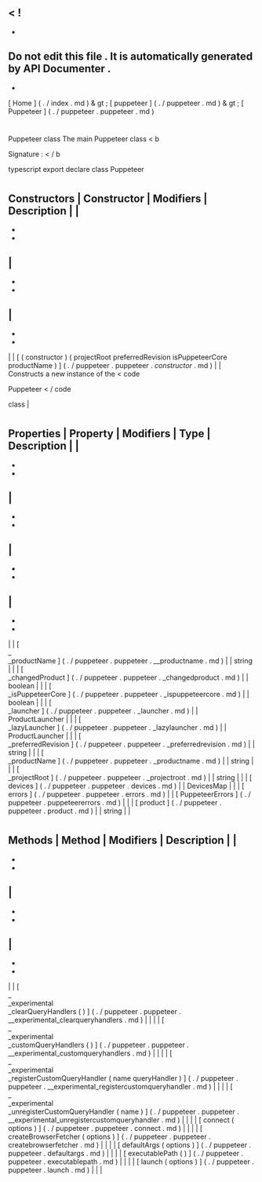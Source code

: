 <
!
-
-
Do
not
edit
this
file
.
It
is
automatically
generated
by
API
Documenter
.
-
-
>
[
Home
]
(
.
/
index
.
md
)
&
gt
;
[
puppeteer
]
(
.
/
puppeteer
.
md
)
&
gt
;
[
Puppeteer
]
(
.
/
puppeteer
.
puppeteer
.
md
)
#
#
Puppeteer
class
The
main
Puppeteer
class
<
b
>
Signature
:
<
/
b
>
typescript
export
declare
class
Puppeteer
#
#
Constructors
|
Constructor
|
Modifiers
|
Description
|
|
-
-
-
|
-
-
-
|
-
-
-
|
|
[
(
constructor
)
(
projectRoot
preferredRevision
isPuppeteerCore
productName
)
]
(
.
/
puppeteer
.
puppeteer
.
_constructor_
.
md
)
|
|
Constructs
a
new
instance
of
the
<
code
>
Puppeteer
<
/
code
>
class
|
#
#
Properties
|
Property
|
Modifiers
|
Type
|
Description
|
|
-
-
-
|
-
-
-
|
-
-
-
|
-
-
-
|
|
[
\
_
\
_productName
]
(
.
/
puppeteer
.
puppeteer
.
__productname
.
md
)
|
|
string
|
|
|
[
\
_changedProduct
]
(
.
/
puppeteer
.
puppeteer
.
_changedproduct
.
md
)
|
|
boolean
|
|
|
[
\
_isPuppeteerCore
]
(
.
/
puppeteer
.
puppeteer
.
_ispuppeteercore
.
md
)
|
|
boolean
|
|
|
[
\
_launcher
]
(
.
/
puppeteer
.
puppeteer
.
_launcher
.
md
)
|
|
ProductLauncher
|
|
|
[
\
_lazyLauncher
]
(
.
/
puppeteer
.
puppeteer
.
_lazylauncher
.
md
)
|
|
ProductLauncher
|
|
|
[
\
_preferredRevision
]
(
.
/
puppeteer
.
puppeteer
.
_preferredrevision
.
md
)
|
|
string
|
|
|
[
\
_productName
]
(
.
/
puppeteer
.
puppeteer
.
_productname
.
md
)
|
|
string
|
|
|
[
\
_projectRoot
]
(
.
/
puppeteer
.
puppeteer
.
_projectroot
.
md
)
|
|
string
|
|
|
[
devices
]
(
.
/
puppeteer
.
puppeteer
.
devices
.
md
)
|
|
DevicesMap
|
|
|
[
errors
]
(
.
/
puppeteer
.
puppeteer
.
errors
.
md
)
|
|
[
PuppeteerErrors
]
(
.
/
puppeteer
.
puppeteererrors
.
md
)
|
|
|
[
product
]
(
.
/
puppeteer
.
puppeteer
.
product
.
md
)
|
|
string
|
|
#
#
Methods
|
Method
|
Modifiers
|
Description
|
|
-
-
-
|
-
-
-
|
-
-
-
|
|
[
\
_
\
_experimental
\
_clearQueryHandlers
(
)
]
(
.
/
puppeteer
.
puppeteer
.
__experimental_clearqueryhandlers
.
md
)
|
|
|
|
[
\
_
\
_experimental
\
_customQueryHandlers
(
)
]
(
.
/
puppeteer
.
puppeteer
.
__experimental_customqueryhandlers
.
md
)
|
|
|
|
[
\
_
\
_experimental
\
_registerCustomQueryHandler
(
name
queryHandler
)
]
(
.
/
puppeteer
.
puppeteer
.
__experimental_registercustomqueryhandler
.
md
)
|
|
|
|
[
\
_
\
_experimental
\
_unregisterCustomQueryHandler
(
name
)
]
(
.
/
puppeteer
.
puppeteer
.
__experimental_unregistercustomqueryhandler
.
md
)
|
|
|
|
[
connect
(
options
)
]
(
.
/
puppeteer
.
puppeteer
.
connect
.
md
)
|
|
|
|
[
createBrowserFetcher
(
options
)
]
(
.
/
puppeteer
.
puppeteer
.
createbrowserfetcher
.
md
)
|
|
|
|
[
defaultArgs
(
options
)
]
(
.
/
puppeteer
.
puppeteer
.
defaultargs
.
md
)
|
|
|
|
[
executablePath
(
)
]
(
.
/
puppeteer
.
puppeteer
.
executablepath
.
md
)
|
|
|
|
[
launch
(
options
)
]
(
.
/
puppeteer
.
puppeteer
.
launch
.
md
)
|
|
|
